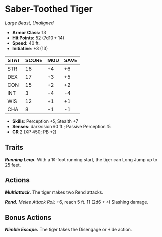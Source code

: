 # Saber-Toothed Tiger

*Large Beast, Unaligned*

- **Armor Class:** 13
- **Hit Points:** 52 (7d10 + 14)
- **Speed:** 40 ft.
- **Initiative**: +3 (13)

|STAT|SCORE|MOD|SAVE|
| --- | --- | --- | ---- |
| STR | 18 | +4 | +6 |
| DEX | 17 | +3 | +5 |
| CON | 15 | +2 | +2 |
| INT | 3 | -4 | -4 |
| WIS | 12 | +1 | +1 |
| CHA | 8 | -1 | -1 |

- **Skills**: Perception +5, Stealth +7
- **Senses**: darkvision 60 ft.; Passive Perception 15
- **CR** 2 (XP 450; PB +2)

## Traits

***Running Leap.*** With a 10-foot running start, the tiger can Long Jump up to 25 feet.


## Actions

***Multiattack.*** The tiger makes two Rend attacks.

***Rend.*** *Melee Attack Roll:* +6, reach 5 ft. 11 (2d6 + 4) Slashing damage.


## Bonus Actions

***Nimble Escape.*** The tiger takes the Disengage or Hide action.

